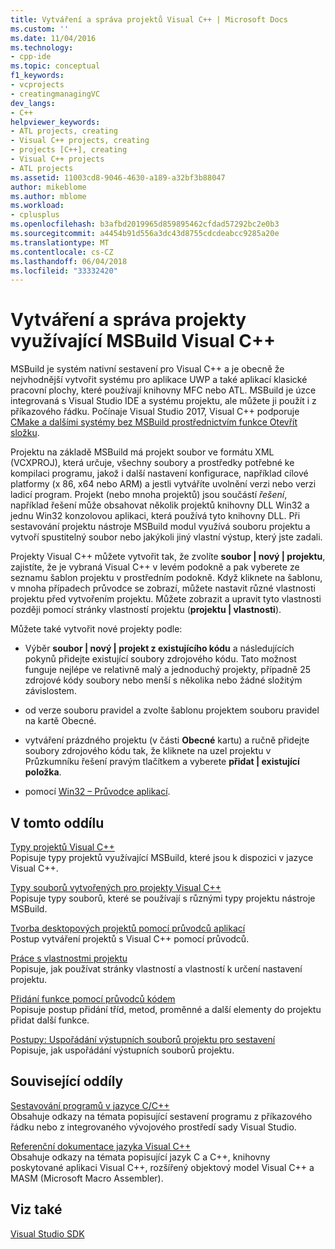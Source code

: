```yaml
---
title: Vytváření a správa projektů Visual C++ | Microsoft Docs
ms.custom: ''
ms.date: 11/04/2016
ms.technology:
- cpp-ide
ms.topic: conceptual
f1_keywords:
- vcprojects
- creatingmanagingVC
dev_langs:
- C++
helpviewer_keywords:
- ATL projects, creating
- Visual C++ projects, creating
- projects [C++], creating
- Visual C++ projects
- ATL projects
ms.assetid: 11003cd8-9046-4630-a189-a32bf3b88047
author: mikeblome
ms.author: mblome
ms.workload:
- cplusplus
ms.openlocfilehash: b3afbd2019965d859895462cfdad57292bc2e0b3
ms.sourcegitcommit: a4454b91d556a3dc43d8755cdcdeabcc9285a20e
ms.translationtype: MT
ms.contentlocale: cs-CZ
ms.lasthandoff: 06/04/2018
ms.locfileid: "33332420"
---
```

# <a name="creating-and-managing-msbuild-based-visual-c-projects"></a>Vytváření a správa projekty využívající MSBuild Visual C++
MSBuild je systém nativní sestavení pro Visual C++ a je obecně že nejvhodnější vytvořit systému pro aplikace UWP a také aplikací klasické pracovní plochy, které používají knihovny MFC nebo ATL. MSBuild je úzce integrovaná s Visual Studio IDE a systému projektu, ale můžete ji použít i z příkazového řádku. Počínaje Visual Studio 2017, Visual C++ podporuje [CMake a dalšími systémy bez MSBuild prostřednictvím funkce Otevřít složku](non-msbuild-projects.md).

Projektu na základě MSBuild má projekt soubor ve formátu XML (VCXPROJ), která určuje, všechny soubory a prostředky potřebné ke kompilaci programu, jakož i další nastavení konfigurace, například cílové platformy (x 86, x64 nebo ARM) a jestli vytváříte uvolnění verzi nebo verzi ladicí program. Projekt (nebo mnoha projektů) jsou součástí *řešení*, například řešení může obsahovat několik projektů knihovny DLL Win32 a jednu Win32 konzolovou aplikaci, která používá tyto knihovny DLL. Při sestavování projektu nástroje MSBuild modul využívá souboru projektu a vytvoří spustitelný soubor nebo jakýkoli jiný vlastní výstup, který jste zadali.

Projekty Visual C++ můžete vytvořit tak, že zvolíte **soubor &#124; nový &#124; projektu**, zajistíte, že je vybraná Visual C++ v levém podokně a pak vyberete ze seznamu šablon projektu v prostředním podokně. Když kliknete na šablonu, v mnoha případech průvodce se zobrazí, můžete nastavit různé vlastnosti projektu před vytvořením projektu. Můžete zobrazit a upravit tyto vlastnosti později pomocí stránky vlastností projektu (**projektu &#124; vlastnosti**).  
  
 Můžete také vytvořit nové projekty podle:  
  
-   Výběr **soubor &#124; nový &#124; projekt z existujícího kódu** a následujících pokynů přidejte existující soubory zdrojového kódu. Tato možnost funguje nejlépe ve relativně malý a jednoduchý projekty, případně 25 zdrojové kódy soubory nebo menší s několika nebo žádné složitým závislostem.  
  
-   od verze souboru pravidel a zvolte šablonu projektem souboru pravidel na kartě Obecné.  
  
-   vytváření prázdného projektu (v části **Obecné** kartu) a ručně přidejte soubory zdrojového kódu tak, že kliknete na uzel projektu v Průzkumníku řešení pravým tlačítkem a vyberete **přidat &#124; existující položka**.  
  
-   pomocí [Win32 – Průvodce aplikací](../windows/win32-application-wizard.md).  
  
## <a name="in-this-section"></a>V tomto oddílu  
 [Typy projektů Visual C++](../ide/visual-cpp-project-types.md)  
 Popisuje typy projektů využívající MSBuild, které jsou k dispozici v jazyce Visual C++.  
  
 [Typy souborů vytvořených pro projekty Visual C++](../ide/file-types-created-for-visual-cpp-projects.md)  
 Popisuje typy souborů, které se používají s různými typy projektu nástroje MSBuild.  
  
 [Tvorba desktopových projektů pomocí průvodců aplikací](../ide/creating-desktop-projects-by-using-application-wizards.md)  
 Postup vytváření projektů s Visual C++ pomocí průvodců.  
  
 [Práce s vlastnostmi projektu](../ide/working-with-project-properties.md)  
 Popisuje, jak používat stránky vlastností a vlastností k určení nastavení projektu.  
  
 [Přidání funkce pomocí průvodců kódem](../ide/adding-functionality-with-code-wizards-cpp.md)  
 Popisuje postup přidání tříd, metod, proměnné a další elementy do projektu přidat další funkce.  
  
 [Postupy: Uspořádání výstupních souborů projektu pro sestavení](../ide/how-to-organize-project-output-files-for-builds.md)  
 Popisuje, jak uspořádání výstupních souborů projektu.  
  
## <a name="related-sections"></a>Související oddíly  
 [Sestavování programů v jazyce C/C++](../build/building-c-cpp-programs.md)  
 Obsahuje odkazy na témata popisující sestavení programu z příkazového řádku nebo z integrovaného vývojového prostředí sady Visual Studio.  
  
 [Referenční dokumentace jazyka Visual C++](http://msdn.microsoft.com/en-us/1ba03b5c-8229-4f63-b08c-6c12141d6ab1)  
 Obsahuje odkazy na témata popisující jazyk C a C++, knihovny poskytované aplikaci Visual C++, rozšířený objektový model Visual C++ a MASM (Microsoft Macro Assembler).  
  
## <a name="see-also"></a>Viz také  
 [Visual Studio SDK](http://msdn.microsoft.com/vstudio/extend)
